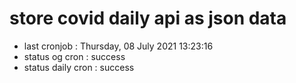 # store covid daily api as json data

- last cronjob : Thursday, 08 July 2021 13:23:16
- status og cron : success
- status daily cron : success
      
      